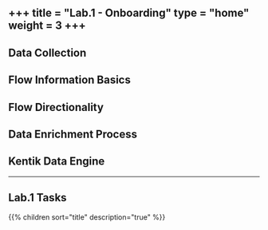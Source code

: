 +++
title = "Lab.1 - Onboarding"
type = "home"
weight = 3
+++
---


## Data Collection


## Flow Information Basics

## Flow Directionality

## Data Enrichment Process

## Kentik Data Engine

---
## Lab.1 Tasks
{{% children sort="title" description="true" %}}
